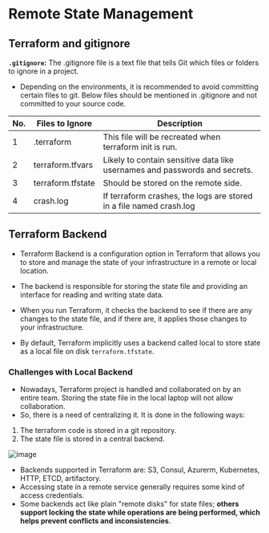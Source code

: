 # Remote State Management

## Terraform and gitignore

**`.gitignore`:** The .gitignore file is a text file that tells Git which files or folders to ignore in a project.

- Depending on the environments, it is recommended to avoid committing certain files to git. Below files should be mentioned in .gitignore and not committed to your source code.
  
|  No.  |Files to Ignore    |            Description                                                      |
| ----- |------------------ | --------------------------------------------------------------------------- |
|   1   | .terraform        | This file will be recreated when terraform init is run.                     |
|   2   | terraform.tfvars  | Likely to contain sensitive data like usernames and passwords and secrets.  |
|   3   | terraform.tfstate | Should be stored on the remote side.                                        |
|   4   | crash.log         | If terraform crashes, the logs are stored in a file named crash.log         |

## Terraform Backend

- Terraform Backend is a configuration option in Terraform that allows you to store and manage the state of your infrastructure in a remote or local location.
- The backend is responsible for storing the state file and providing an interface for reading and writing state data.
- When you run Terraform, it checks the backend to see if there are any changes to the state file, and if there are, it applies those changes to your infrastructure.

- By default, Terraform implicitly uses a backend called local to store state as a local file on disk `terraform.tfstate`.
  
### Challenges with Local Backend

- Nowadays, Terraform project is handled and collaborated on by an entire team. Storing the state file in the local laptop will not allow collaboration.
- So, there is a need of centralizing it. It is done in the following ways:

1. The terraform code is stored in a git repository.
2. The state file is stored in a central backend.

![image](https://github.com/begh-azka/terraform_aws/assets/97597065/979ce919-dec6-4ff4-a7d2-0ebee255fd74)

- Backends supported in Terraform are: S3, Consul, Azurerm, Kubernetes, HTTP, ETCD, artifactory.
- Accessing state in a remote service generally requires some kind of access credentials.
- Some backends act like plain "remote disks" for state files; **others support locking the state while operations are being performed, which helps prevent conflicts and inconsistencies**.
